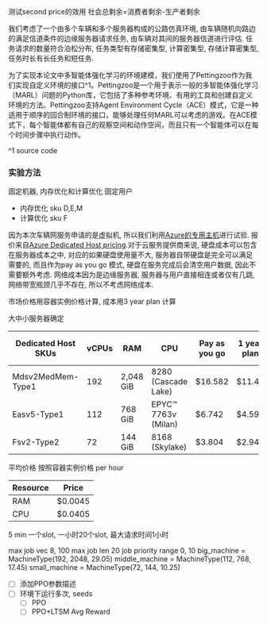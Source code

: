 测试second price的效用
社会总剩余=消费者剩余-生产者剩余

我们考虑了一个由多个车辆和多个服务器构成的公路仿真环境, 由车辆随机向路边的满足信道条件的边缘服务器请求任务, 由车辆对其间的服务器信道进行评估. 任务请求的数量符合泊松分布, 任务类型有存储密集型, 计算密集型, 存储计算密集型, 任务时长有长任务和短任务.


为了实现本论文中多智能体强化学习的环境建模，我们使用了Pettingzoo作为我们实现自定义环境的接口^1。Pettingzoo是一个用于表示一般的多智能体强化学习（MARL）问题的Python库，它包括了多种参考环境、有用的工具和创建自定义环境的方法。Pettingzoo支持Agent Environment Cycle（ACE）模式，它是一种适用于顺序的回合制环境的接口，能够处理任何MARL可以考虑的游戏。在ACE模式下，每个智能体都有自己的观察空间和动作空间，而且只有一个智能体可以在每个时间步骤中执行动作。

^1 source code
### 实验方法


固定机器, 内存优化和计算优化
固定用户

- 内存优化 sku D,E,M
- 计算优化 sku F

因为本次车辆网服务申请的是虚拟机, 所以我们利用[Azure的专用主机](https://learn.microsoft.com/zh-cn/azure/virtual-machines/dedicated-hosts)进行试验. 报价来自[Azure Dedicated Host pricing](https://azure.microsoft.com/en-us/pricing/details/virtual-machines/dedicated-host/).对于云服务提供商来说, 硬盘成本可以包含在服务器成本之中, 对应的如果硬盘使用量不大, 服务器自带硬盘是完全可以满足需要的, 而且作为pay as you go 模式, 硬盘在服务完成后会清空用户数据, 因此不需要额外考虑. 网络成本因为是边缘服务器, 服务器与用户直接相连或者仅有几跳, 网络带宽瓶颈几乎不存在, 所以不考虑网络成本.

市场价格用容器实例价格计算, 成本用3 year plan 计算


大中小服务器确定

|Dedicated Host SKUs|vCPUs|RAM|CPU|Pay as you go|1 year plan|3 year plan|
|---|---|---|---|---|---|---|
|Mdsv2MedMem-Type1|192|2,048 GiB|8280 (Cascade Lake)|$16.582|$11.44  |$5.81  |
|Easv5-Type1|112|768 GiB|EPYC™ 7763v (Milan)|$6.742|$4.59  |$3.49  |
|Fsv2-Type2|72|144 GiB|8168 (Skylake)|$3.804|$2.94  |$2.05  |


平均价格
按照容器实例价格 per hour

|Resource|Price|
|---|---|
|RAM|$0.0045|
|CPU|$0.0405|

5 min 一个slot, 一小时20个slot, 最大请求时间1小时

max job vec 8, 100
max job len 20
job priority range 0, 10
big_machine = MachineType(192, 2048, 29.05)
middle_machine = MachineType(112, 768, 17.45)
small_machine = MachineType(72, 144, 10.25)

- [ ] 添加PPO参数描述
- [ ] 环境下运行多次, seeds
	- [ ] PPO
	- [ ] PPO+LTSM
Avg Reward
